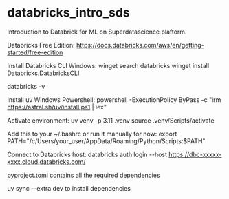 # databricks_intro_sds
Introduction to Databrick for ML on Superdatascience plaftorm.

Databricks Free Edition:
https://docs.databricks.com/aws/en/getting-started/free-edition

Install Databricks CLI Windows:
winget search databricks
winget install Databricks.DatabricksCLI

databricks -v

Install uv Windows Powershell:
powershell -ExecutionPolicy ByPass -c "irm https://astral.sh/uv/install.ps1 | iex" 

Activate environment:
uv venv -p 3.11 .venv
source .venv/Scripts/activate

Add this to your ~/.bashrc or run it manually for now:
export PATH="/c/Users/your_user/AppData/Roaming/Python/Scripts:$PATH"

Connect to Databricks host:
databricks auth login --host https://dbc-xxxxx-xxxx.cloud.databricks.com/

pyproject.toml contains all the required dependencies

uv sync --extra dev to install dependencies


